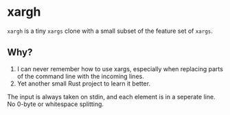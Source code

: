 # xargh

`xargh` is a tiny `xargs` clone with a small subset of the feature set of `xargs`.


## Why?

1. I can never remember how to use xargs, especially when replacing parts of
   the command line with the incoming lines.
2. Yet another small Rust project to learn it better.


The input is always taken on stdin, and each element is in a seperate line.
No 0-byte or whitespace splitting.
